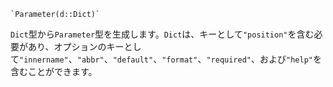 ```
`Parameter(d::Dict)`
```

`Dict`型から`Parameter`型を生成します。`Dict`は、キーとして`"position"`を含む必要があり、オプションのキーとして`"innername"`、`"abbr"`、`"default"`、`"format"`、`"required"`、および`"help"`を含むことができます。

